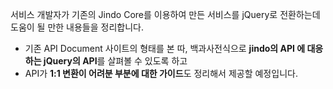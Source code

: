서비스 개발자가 기존의 Jindo Core를 이용하여 만든 서비스를 jQuery로 전환하는데 도움이 될 만한 내용들을 정리합니다.

* 기존 API Document 사이트의 형태를 본 따, 백과사전식으로 **jindo의 API 에 대응하는 jQuery의 API**를 살펴볼 수 있도록 하고
* API가 **1:1 변환이 어려분 부분에 대한 가이드**도 정리해서 제공할 예정입니다. 
